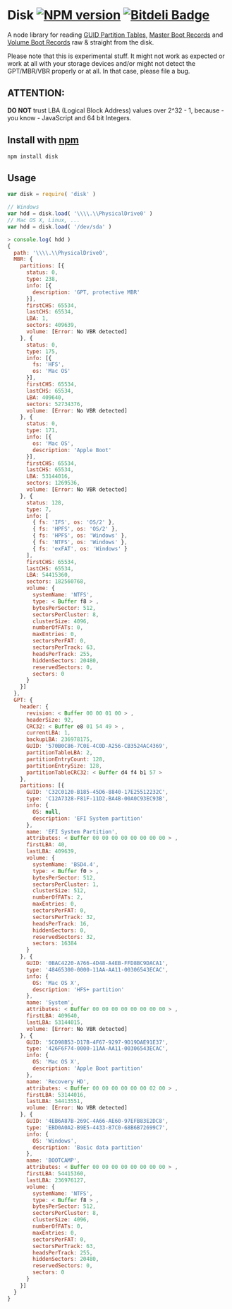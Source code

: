 # Disk [![NPM version](https://badge.fury.io/js/disk.png)](https://npmjs.org/disk) [![Bitdeli Badge](https://d2weczhvl823v0.cloudfront.net/jhermsmeier/node-disk/trend.png)](https://bitdeli.com/free "Bitdeli Badge")

A node library for reading [GUID Partition Tables], [Master Boot Records] and [Volume Boot Records] raw & straight from the disk.

Please note that this is experimental stuff. It might not work as expected or work at all with your storage devices and/or might not detect the GPT/MBR/VBR properly or at all. In that case, please file a bug.

[GUID Partition Tables]: https://en.wikipedia.org/wiki/GUID_Partition_Table
[Master Boot Records]: https://en.wikipedia.org/wiki/Master_Boot_Record
[Volume Boot Records]: https://en.wikipedia.org/wiki/Volume_Boot_Record


## ATTENTION:
**DO NOT** trust LBA (Logical Block Address) values over 2^32 - 1,
because - you know - JavaScript and 64 bit Integers.


## Install with [npm](https://npmjs.org)

```
npm install disk
```



## Usage

```javascript
var disk = require( 'disk' )
```

```javascript
// Windows
var hdd = disk.load( '\\\\.\\PhysicalDrive0' )
// Mac OS X, Linux, ...
var hdd = disk.load( '/dev/sda' )
```

```javascript
> console.log( hdd )
{
  path: '\\\\.\\PhysicalDrive0',
  MBR: {
    partitions: [{
      status: 0,
      type: 238,
      info: [{
        description: 'GPT, protective MBR'
      }],
      firstCHS: 65534,
      lastCHS: 65534,
      LBA: 1,
      sectors: 409639,
      volume: [Error: No VBR detected]
    }, {
      status: 0,
      type: 175,
      info: [{
        fs: 'HFS',
        os: 'Mac OS'
      }],
      firstCHS: 65534,
      lastCHS: 65534,
      LBA: 409640,
      sectors: 52734376,
      volume: [Error: No VBR detected]
    }, {
      status: 0,
      type: 171,
      info: [{
        os: 'Mac OS',
        description: 'Apple Boot'
      }],
      firstCHS: 65534,
      lastCHS: 65534,
      LBA: 53144016,
      sectors: 1269536,
      volume: [Error: No VBR detected]
    }, {
      status: 128,
      type: 7,
      info: [
        { fs: 'IFS', os: 'OS/2' },
        { fs: 'HPFS', os: 'OS/2' },
        { fs: 'HPFS', os: 'Windows' },
        { fs: 'NTFS', os: 'Windows' },
        { fs: 'exFAT', os: 'Windows' }
      ],
      firstCHS: 65534,
      lastCHS: 65534,
      LBA: 54415360,
      sectors: 182560768,
      volume: {
        systemName: 'NTFS',
        type: < Buffer f8 > ,
        bytesPerSector: 512,
        sectorsPerCluster: 8,
        clusterSize: 4096,
        numberOfFATs: 0,
        maxEntries: 0,
        sectorsPerFAT: 0,
        sectorsPerTrack: 63,
        headsPerTrack: 255,
        hiddenSectors: 20480,
        reservedSectors: 0,
        sectors: 0
      }
    }]
  },
  GPT: {
    header: {
      revision: < Buffer 00 00 01 00 > ,
      headerSize: 92,
      CRC32: < Buffer e8 01 54 49 > ,
      currentLBA: 1,
      backupLBA: 236978175,
      GUID: '570B0C86-7C0E-4C0D-A256-CB3524AC4369',
      partitionTableLBA: 2,
      partitionEntryCount: 128,
      partitionEntrySize: 128,
      partitionTableCRC32: < Buffer d4 f4 b1 57 >
    },
    partitions: [{
      GUID: 'C32C0120-B185-45D6-8840-17E25512232C',
      type: 'C12A7328-F81F-11D2-BA4B-00A0C93EC93B',
      info: {
        OS: null,
        description: 'EFI System partition'
      },
      name: 'EFI System Partition',
      attributes: < Buffer 00 00 00 00 00 00 00 00 > ,
      firstLBA: 40,
      lastLBA: 409639,
      volume: {
        systemName: 'BSD4.4',
        type: < Buffer f0 > ,
        bytesPerSector: 512,
        sectorsPerCluster: 1,
        clusterSize: 512,
        numberOfFATs: 2,
        maxEntries: 0,
        sectorsPerFAT: 0,
        sectorsPerTrack: 32,
        headsPerTrack: 16,
        hiddenSectors: 0,
        reservedSectors: 32,
        sectors: 16384
      }
    }, {
      GUID: '0BAC4220-A766-4D48-A4EB-FFD8BC9DACA1',
      type: '48465300-0000-11AA-AA11-00306543ECAC',
      info: {
        OS: 'Mac OS X',
        description: 'HFS+ partition'
      },
      name: 'System',
      attributes: < Buffer 00 00 00 00 00 00 00 00 > ,
      firstLBA: 409640,
      lastLBA: 53144015,
      volume: [Error: No VBR detected]
    }, {
      GUID: '5CD98B53-D17B-4F67-9297-9D19DAE91E37',
      type: '426F6F74-0000-11AA-AA11-00306543ECAC',
      info: {
        OS: 'Mac OS X',
        description: 'Apple Boot partition'
      },
      name: 'Recovery HD',
      attributes: < Buffer 00 00 00 00 00 00 02 00 > ,
      firstLBA: 53144016,
      lastLBA: 54413551,
      volume: [Error: No VBR detected]
    }, {
      GUID: '4EB6A87B-269C-4A66-AE60-97EFB83E2DC8',
      type: 'EBD0A0A2-B9E5-4433-87C0-68B6B72699C7',
      info: {
        OS: 'Windows',
        description: 'Basic data partition'
      },
      name: 'BOOTCAMP',
      attributes: < Buffer 00 00 00 00 00 00 00 00 > ,
      firstLBA: 54415360,
      lastLBA: 236976127,
      volume: {
        systemName: 'NTFS',
        type: < Buffer f8 > ,
        bytesPerSector: 512,
        sectorsPerCluster: 8,
        clusterSize: 4096,
        numberOfFATs: 0,
        maxEntries: 0,
        sectorsPerFAT: 0,
        sectorsPerTrack: 63,
        headsPerTrack: 255,
        hiddenSectors: 20480,
        reservedSectors: 0,
        sectors: 0
      }
    }]
  }
}
```
